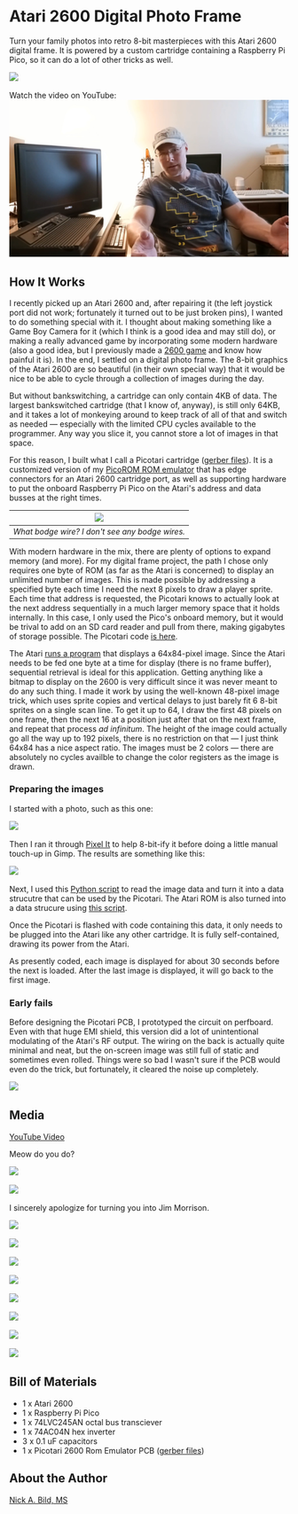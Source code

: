 # Atari 2600 Digital Photo Frame

Turn your family photos into retro 8-bit masterpieces with this Atari 2600 digital frame. It is powered by a custom cartridge containing a Raspberry Pi Pico, so it can do a lot of other tricks as well.

![](https://raw.githubusercontent.com/nickbild/atari_2600_digital_frame/refs/heads/main/img/logo.jpg)

Watch the video on YouTube:
<a href="https://www.youtube.com/watch?v=uxBHm1ROvYI">![](https://raw.githubusercontent.com/nickbild/atari_2600_digital_frame/refs/heads/main/img/video_screen.png)</a>

## How It Works

I recently picked up an Atari 2600 and, after repairing it (the left joystick port did not work; fortunately it turned out to be just broken pins), I wanted to do something special with it. I thought about making something like a Game Boy Camera for it (which I think is a good idea and may still do), or making a really advanced game by incorporating some modern hardware (also a good idea, but I previously made a [2600 game](https://github.com/nickbild/journey_to_xenos) and know how painful it is). In the end, I settled on a digital photo frame. The 8-bit graphics of the Atari 2600 are so beautiful (in their own special way) that it would be nice to be able to cycle through a collection of images during the day.

But without bankswitching, a cartridge can only contain 4KB of data. The largest bankswitched cartridge (that I know of, anyway), is still only 64KB, and it takes a lot of monkeying around to keep track of all of that and switch as needed — especially with the limited CPU cycles available to the programmer. Any way you slice it, you cannot store a lot of images in that space.

For this reason, I built what I call a Picotari cartridge ([gerber files](https://github.com/nickbild/atari_2600_digital_frame/tree/main/picotari_pcb)). It is a customized version of my [PicoROM ROM emulator](https://github.com/nickbild/picoROM) that has edge connectors for an Atari 2600 cartridge port, as well as supporting hardware to put the onboard Raspberry Pi Pico on the Atari's address and data busses at the right times.

| ![](https://raw.githubusercontent.com/nickbild/atari_2600_digital_frame/refs/heads/main/img/picotari_sm.jpg) | 
|:--:| 
| *What bodge wire? I don't see any bodge wires.* |

With modern hardware in the mix, there are plenty of options to expand memory (and more). For my digital frame project, the path I chose only requires one byte of ROM (as far as the Atari is concerned) to display an unlimited number of images. This is made possible by addressing a specified byte each time I need the next 8 pixels to draw a player sprite. Each time that address is requested, the Picotari knows to actually look at the next address sequentially in a much larger memory space that it holds internally. In this case, I only used the Pico's onboard memory, but it would be trival to add on an SD card reader and pull from there, making gigabytes of storage possible. The Picotari code [is here](https://github.com/nickbild/atari_2600_digital_frame/blob/main/pico_rom.c).

The Atari [runs a program](https://github.com/nickbild/atari_2600_digital_frame/blob/main/showpic.asm) that displays a 64x84-pixel image. Since the Atari needs to be fed one byte at a time for display (there is no frame buffer), sequential retrieval is ideal for this application. Getting anything like a bitmap to display on the 2600 is very difficult since it was never meant to do any such thing. I made it work by using the well-known 48-pixel image trick, which uses sprite copies and vertical delays to just barely fit 6 8-bit sprites on a single scan line. To get it up to 64, I draw the first 48 pixels on one frame, then the next 16 at a position just after that on the next frame, and repeat that process *ad infinitum*. The height of the image could actually go all the way up to 192 pixels, there is no restriction on that — I just think 64x84 has a nice aspect ratio. The images must be 2 colors — there are absolutely no cycles availble to change the color registers as the image is drawn.

### Preparing the images

I started with a photo, such as this one:

![](https://github.com/nickbild/atari_2600_digital_frame/blob/main/img/for_display/1.jpg)

Then I ran it through [Pixel It](https://giventofly.github.io/pixelit/) to help 8-bit-ify it before doing a little manual touch-up in Gimp. The results are something like this:

![](https://github.com/nickbild/atari_2600_digital_frame/blob/main/img/for_display/1-convert.png)

Next, I used this [Python script](https://github.com/nickbild/atari_2600_digital_frame/blob/main/read_img.py) to read the image data and turn it into a data strucutre that can be used by the Picotari. The Atari ROM is also turned into a data strucure using [this script](https://github.com/nickbild/atari_2600_digital_frame/blob/main/translate_bin2rom.py).

Once the Picotari is flashed with code containing this data, it only needs to be plugged into the Atari like any other cartridge. It is fully self-contained, drawing its power from the Atari.

As presently coded, each image is displayed for about 30 seconds before the next is loaded. After the last image is displayed, it will go back to the first image.

### Early fails

Before designing the Picotari PCB, I prototyped the circuit on perfboard. Even with that huge EMI shield, this version did a lot of unintentional modulating of the Atari's RF output. The wiring on the back is actually quite minimal and neat, but the on-screen image was still full of static and sometimes even rolled. Things were so bad I wasn't sure if the PCB would even do the trick, but fortunately, it cleared the noise up completely.

![](https://github.com/nickbild/atari_2600_digital_frame/blob/main/img/prototype_sm.jpg)

## Media

[YouTube Video](https://www.youtube.com/watch?v=uxBHm1ROvYI)

Meow do you do?

![](https://raw.githubusercontent.com/nickbild/atari_2600_digital_frame/refs/heads/main/img/for_display/3.jpg)

![](https://raw.githubusercontent.com/nickbild/atari_2600_digital_frame/refs/heads/main/img/cat.png)

I sincerely apologize for turning you into Jim Morrison.

![](https://raw.githubusercontent.com/nickbild/atari_2600_digital_frame/refs/heads/main/img/for_display/2.jpg)

![](https://raw.githubusercontent.com/nickbild/atari_2600_digital_frame/refs/heads/main/img/person2.png)

![](https://raw.githubusercontent.com/nickbild/atari_2600_digital_frame/refs/heads/main/img/hackster_sm.jpg)

![](https://raw.githubusercontent.com/nickbild/atari_2600_digital_frame/refs/heads/main/img/hackaday_sm.jpg)

![](https://raw.githubusercontent.com/nickbild/atari_2600_digital_frame/refs/heads/main/img/img1-1_sm.jpg)

![](https://raw.githubusercontent.com/nickbild/atari_2600_digital_frame/refs/heads/main/img/img1-2_sm.jpg)

![](https://raw.githubusercontent.com/nickbild/atari_2600_digital_frame/refs/heads/main/img/img1-3_sm.jpg)

![](https://raw.githubusercontent.com/nickbild/atari_2600_digital_frame/refs/heads/main/img/img1-4_sm.jpg)

## Bill of Materials

- 1 x Atari 2600
- 1 x Raspberry Pi Pico
- 1 x 74LVC245AN octal bus transciever
- 1 x 74AC04N hex inverter
- 3 x 0.1 uF capacitors
- 1 x Picotari 2600 Rom Emulator PCB ([gerber files](https://github.com/nickbild/atari_2600_digital_frame/tree/main/picotari_pcb))

## About the Author

[Nick A. Bild, MS](https://nickbild79.firebaseapp.com/#!/)
